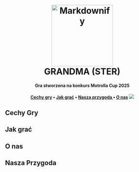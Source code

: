 
<h1 align="center">
  <br>
  <a><img src="https://img.icons8.com/?size=512&id=vYsZoodwDJmM&format=png" alt="Markdownify" width="200"></a>
  <br>
  GRANDMA (STER)
  <br>
</h1>

<h4 align="center"> Gra stworzona na konkurs Motrolla Cup 2025 <h4>

<p align="center">
  <a href="#cechy-gry">Cechy gry</a> •
  <a href="#jak-grac">Jak grać</a> •
  <a href="#nasza-przygoda">Nasza przygoda </a> •
  <a href="#o-nas">O nas</a> 
  <a><img src="https://dollect.net/wp-content/uploads/youzify/members/6150/2023/11/654ea96507f96-bp-cover-image.png"> </a>

</p align="center">

## Cechy Gry


## Jak grać



## O nas


## Nasza Przygoda











 
